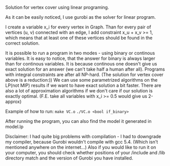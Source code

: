 Solution for vertex cover using linear programing.

As it can be easily noticed, I use gurobi as the solver for linear program.

I create a variable x_i for every vertex in Graph.
Than for every pair of vertices (u, v) connected with an edge, I add constraint x_u + x_v >= 1, which means that at least one 
of these vertices should be found in the correct solution.


It is possible to run a program in two modes - using binary or continous variables. It is easy to notice, that the answer for binary is always larger than for continous variables. It is because continous one doesn't give us exact solution for an answer (we can't take half a human after all).  Programs with integral constraints are after all NP-hard. (The solution for vertex cover above is a reduction:)) We can use some parametrized algorithms on the LP(not MIP) results if we want to have exact solution a bit faster. 
There are also a lot of approximation algorithms if we don't care if our solution is exactly optimal. (F.E. take all variables with x_i >= 0.5 would give us 2-approx)

Example of how to run:
`make VC.o`
`./VC.o <bool if_binary>`

After running the program, you can also find the model it generated in model.lp



Disclaimer: 
I had quite big problems with compilation - I had to downgrade my compiler, because Gurobi wouldn't 
compile with gcc 5.4. (Which isn't mentioned anywhere on the internet...) Also if you would like to run it on your computer, 
you should check whether positions of your /include and /lib directory match and the version of Gurobi you have installed.

